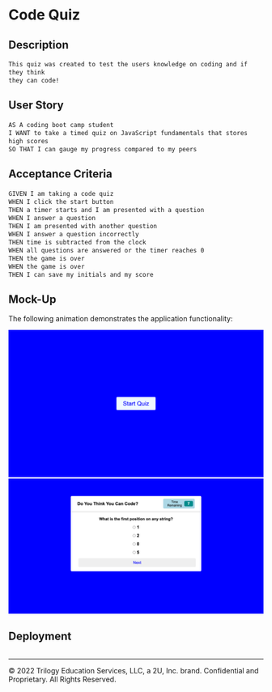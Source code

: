 # Code Quiz

## Description
```
This quiz was created to test the users knowledge on coding and if they think
they can code!
```


## User Story

```
AS A coding boot camp student
I WANT to take a timed quiz on JavaScript fundamentals that stores high scores
SO THAT I can gauge my progress compared to my peers
```

## Acceptance Criteria

```
GIVEN I am taking a code quiz
WHEN I click the start button
THEN a timer starts and I am presented with a question
WHEN I answer a question
THEN I am presented with another question
WHEN I answer a question incorrectly
THEN time is subtracted from the clock
WHEN all questions are answered or the timer reaches 0
THEN the game is over
WHEN the game is over
THEN I can save my initials and my score
```

## Mock-Up

The following animation demonstrates the application functionality:

![A user clicks through an interactive coding quiz, then enters initials to save the high score before resetting and starting over.](./Assets/images/quiz-1.png)![](./Assets/images/quiz2.png)



## Deployment
```

```
---

© 2022 Trilogy Education Services, LLC, a 2U, Inc. brand. Confidential and Proprietary. All Rights Reserved.
